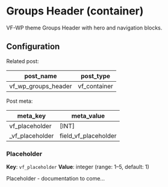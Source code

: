 # Groups Header (container)

VF-WP theme Groups Header with hero and navigation blocks.

## Configuration

Related post:

| post_name | post_type |
| --------- | --------- |
| vf_wp_groups_header | vf_container |

Post meta:

| meta_key | meta_value |
| -------- | ---------- |
| vf_placeholder | [INT] |
| \_vf_placeholder | field_vf_placeholder |

### Placeholder

**Key**: `vf_placeholder`
**Value**: integer (range: 1–5, default: 1)

Placeholder - documentation to come...
